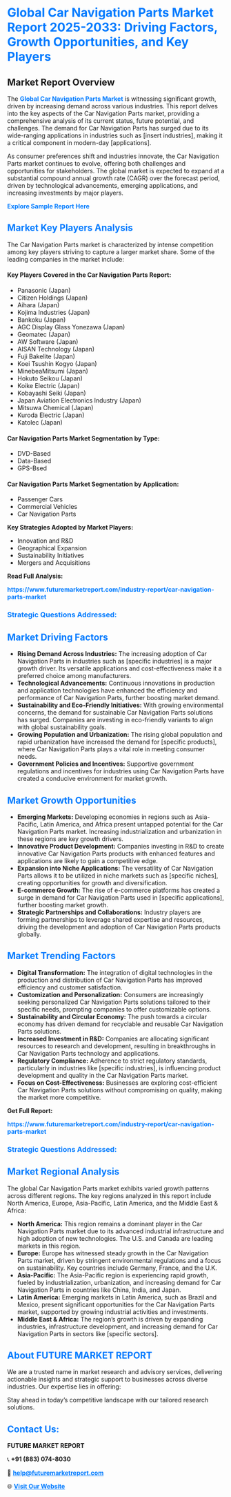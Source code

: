 <h1 style="color: #007BFF;">Global Car Navigation Parts Market Report 2025-2033: Driving Factors, Growth Opportunities, and Key Players</h1>

<section id="overview">
<h2>Market Report Overview</h2>
<p>The <a href="https://www.futuremarketreport.com/industry-report/car-navigation-parts-market" style="color: #007BFF; text-decoration: none;"><strong>Global Car Navigation Parts Market</strong></a> is witnessing significant growth, driven by increasing demand across various industries. This report delves into the key aspects of the Car Navigation Parts market, providing a comprehensive analysis of its current status, future potential, and challenges. The demand for Car Navigation Parts has surged due to its wide-ranging applications in industries such as [insert industries], making it a critical component in modern-day [applications].</p>
<p>As consumer preferences shift and industries innovate, the Car Navigation Parts market continues to evolve, offering both challenges and opportunities for stakeholders. The global market is expected to expand at a substantial compound annual growth rate (CAGR) over the forecast period, driven by technological advancements, emerging applications, and increasing investments by major players.</p>
</section>

<section id="overview">
<p><a href="https://www.futuremarketreport.com/request-sample/reportId=126195" style="color: #007BFF; text-decoration: none;"><strong>Explore Sample Report Here</strong></a></p>
</section>

<section id="key-players">
<h2 style="color: #007BFF;">Market Key Players Analysis</h2>
<p>The Car Navigation Parts market is characterized by intense competition among key players striving to capture a larger market share. Some of the leading companies in the market include:</p>
<h4>Key Players Covered in the Car Navigation Parts Report:</h4>
<ul><li>Panasonic (Japan)</li><li>Citizen Holdings (Japan)</li><li>Aihara (Japan)</li><li>Kojima Industries (Japan)</li><li>Bankoku (Japan)</li><li>AGC Display Glass Yonezawa (Japan)</li><li>Geomatec (Japan)</li><li>AW Software (Japan)</li><li>AISAN Technology (Japan)</li><li>Fuji Bakelite (Japan)</li><li>Koei Tsushin Kogyo (Japan)</li><li>MinebeaMitsumi (Japan)</li><li>Hokuto Seikou (Japan)</li><li>Koike Electric (Japan)</li><li>Kobayashi Seiki (Japan)</li><li>Japan Aviation Electronics Industry (Japan)</li><li>Mitsuwa Chemical (Japan)</li><li>Kuroda Electric (Japan)</li><li>Katolec (Japan)</li></ul>
<h4>Car Navigation Parts Market Segmentation by Type:</h4>
<ul><li>DVD-Based</li><li>Data-Based</li><li>GPS-Bsed</li></ul>

<h4>Car Navigation Parts Market Segmentation by Application:</h4>
<ul><li>Passenger Cars</li><li>Commercial Vehicles</li><li>Car Navigation Parts</li></ul>
<p><strong>Key Strategies Adopted by Market Players:</strong></p>
<ul>
<li>Innovation and R&D</li>
<li>Geographical Expansion</li>
<li>Sustainability Initiatives</li>
<li>Mergers and Acquisitions</li>
</ul>
</section>

<section>
<p><strong>Read Full Analysis: </strong></p><a href="https://www.futuremarketreport.com/industry-report/car-navigation-parts-market" style="color: #007BFF; text-decoration: none;"><strong>https://www.futuremarketreport.com/industry-report/car-navigation-parts-market</strong></a>
<h3 style="color: #007BFF;">Strategic Questions Addressed:</h3>
</section>

<section id="driving-factors">
<h2 style="color: #007BFF;">Market Driving Factors</h2>
<ul>
<li><strong>Rising Demand Across Industries:</strong> The increasing adoption of Car Navigation Parts in industries such as [specific industries] is a major growth driver. Its versatile applications and cost-effectiveness make it a preferred choice among manufacturers.</li>
<li><strong>Technological Advancements:</strong> Continuous innovations in production and application technologies have enhanced the efficiency and performance of Car Navigation Parts, further boosting market demand.</li>
<li><strong>Sustainability and Eco-Friendly Initiatives:</strong> With growing environmental concerns, the demand for sustainable Car Navigation Parts solutions has surged. Companies are investing in eco-friendly variants to align with global sustainability goals.</li>
<li><strong>Growing Population and Urbanization:</strong> The rising global population and rapid urbanization have increased the demand for [specific products], where Car Navigation Parts plays a vital role in meeting consumer needs.</li>
<li><strong>Government Policies and Incentives:</strong> Supportive government regulations and incentives for industries using Car Navigation Parts have created a conducive environment for market growth.</li>
</ul>
</section>

<section id="growth-opportunities">
<h2 style="color: #007BFF;">Market Growth Opportunities</h2>
<ul>
<li><strong>Emerging Markets:</strong> Developing economies in regions such as Asia-Pacific, Latin America, and Africa present untapped potential for the Car Navigation Parts market. Increasing industrialization and urbanization in these regions are key growth drivers.</li>
<li><strong>Innovative Product Development:</strong> Companies investing in R&D to create innovative Car Navigation Parts products with enhanced features and applications are likely to gain a competitive edge.</li>
<li><strong>Expansion into Niche Applications:</strong> The versatility of Car Navigation Parts allows it to be utilized in niche markets such as [specific niches], creating opportunities for growth and diversification.</li>
<li><strong>E-commerce Growth:</strong> The rise of e-commerce platforms has created a surge in demand for Car Navigation Parts used in [specific applications], further boosting market growth.</li>
<li><strong>Strategic Partnerships and Collaborations:</strong> Industry players are forming partnerships to leverage shared expertise and resources, driving the development and adoption of Car Navigation Parts products globally.</li>
</ul>
</section>

<section id="trending-factors">
<h2 style="color: #007BFF;">Market Trending Factors</h2>
<ul>
<li><strong>Digital Transformation:</strong> The integration of digital technologies in the production and distribution of Car Navigation Parts has improved efficiency and customer satisfaction.</li>
<li><strong>Customization and Personalization:</strong> Consumers are increasingly seeking personalized Car Navigation Parts solutions tailored to their specific needs, prompting companies to offer customizable options.</li>
<li><strong>Sustainability and Circular Economy:</strong> The push towards a circular economy has driven demand for recyclable and reusable Car Navigation Parts solutions.</li>
<li><strong>Increased Investment in R&D:</strong> Companies are allocating significant resources to research and development, resulting in breakthroughs in Car Navigation Parts technology and applications.</li>
<li><strong>Regulatory Compliance:</strong> Adherence to strict regulatory standards, particularly in industries like [specific industries], is influencing product development and quality in the Car Navigation Parts market.</li>
<li><strong>Focus on Cost-Effectiveness:</strong> Businesses are exploring cost-efficient Car Navigation Parts solutions without compromising on quality, making the market more competitive.</li>
</ul>
</section>

<section>
<p><strong>Get Full Report: </strong></p><a href="https://www.futuremarketreport.com/industry-report/car-navigation-parts-market" style="color: #007BFF; text-decoration: none;"><strong>https://www.futuremarketreport.com/industry-report/car-navigation-parts-market</strong></a>
<h3 style="color: #007BFF;">Strategic Questions Addressed:</h3>
</section>


<section id="regional-analysis">
<h2 style="color: #007BFF;">Market Regional Analysis</h2>
<p>The global Car Navigation Parts market exhibits varied growth patterns across different regions. The key regions analyzed in this report include North America, Europe, Asia-Pacific, Latin America, and the Middle East & Africa:</p>
<ul>
<li><strong>North America:</strong> This region remains a dominant player in the Car Navigation Parts market due to its advanced industrial infrastructure and high adoption of new technologies. The U.S. and Canada are leading markets in this region.</li>
<li><strong>Europe:</strong> Europe has witnessed steady growth in the Car Navigation Parts market, driven by stringent environmental regulations and a focus on sustainability. Key countries include Germany, France, and the U.K.</li>
<li><strong>Asia-Pacific:</strong> The Asia-Pacific region is experiencing rapid growth, fueled by industrialization, urbanization, and increasing demand for Car Navigation Parts in countries like China, India, and Japan.</li>
<li><strong>Latin America:</strong> Emerging markets in Latin America, such as Brazil and Mexico, present significant opportunities for the Car Navigation Parts market, supported by growing industrial activities and investments.</li>
<li><strong>Middle East & Africa:</strong> The region’s growth is driven by expanding industries, infrastructure development, and increasing demand for Car Navigation Parts in sectors like [specific sectors].</li>
</ul>
</section>

<footer>
<h2 style="color: #007BFF;">About FUTURE MARKET REPORT</h2>
<p>We are a trusted name in market research and advisory services, delivering actionable insights and strategic support to businesses across diverse industries. Our expertise lies in offering:</p>

<p>Stay ahead in today’s competitive landscape with our tailored research solutions.</p>

<h2 style="color: #007BFF;">Contact Us:</h2>
<p><strong>FUTURE MARKET REPORT</strong></p>
<p>📞 <strong>+91 (883) 074-8030</strong></p>
<p>📧 <strong><a href="mailto:help@futuremarketreport.com" style="color: #007BFF;">help@futuremarketreport.com</a></strong></p>
<p>🌐 <strong><a href="https://www.futuremarketreport.com/" style="color: #007BFF;">Visit Our Website</a></strong></p>
</footer>